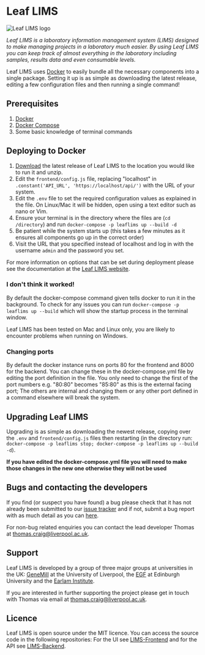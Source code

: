 # Leaf LIMS

![Leaf LIMS logo](https://leaflims.github.io/img/logo.svg)

_Leaf LIMS is a laboratory information management system (LIMS) designed to make managing projects
in a laboratory much easier. By using Leaf LIMS you can keep track of almost everything in the
laboratory including samples, results data and even consumable levels._

Leaf LIMS uses [Docker](https://docker.com) to easily bundle all the necessary components into a single package. Setting it up is as simple as downloading the latest release, editing a few configuration files and then running a single command!

## Prerequisites

1. [Docker](https://www.docker.com/get-docker)
2. [Docker Compose](https://docs.docker.com/compose/install/)
3. Some basic knowledge of terminal commands

## Deploying to Docker

1. [Download](https://github.com/LeafLIMS/LeafLIMS/releases/latest) the latest release of Leaf LIMS to the location you would like to run it and unzip.
2. Edit the `frontend/config.js` file, replacing "localhost" in `.constant('API_URL', 'https://localhost/api/')` with the URL of your system.
3. Edit the `.env` file to set the required configuration values as explained in the file. On Linux/Mac it will be hidden, open using a text editor such as nano or Vim.
4. Ensure your terminal is in the directory where the files are (`cd /directory`) and run `docker-compose -p leaflims up --build -d`
5. Be patient while the system starts up (this takes a few minutes as it ensures all components go up in the correct order)
6. Visit the URL that you specified instead of localhost and log in with the username `admin` and the password you set.

For more information on options that can be set during deployment please see the documentation at
the [Leaf LIMS website](https://leaflims.github.io).

### I don't think it worked!

By default the docker-compose command given tells docker to run it in the background. To check for any issues you can run `docker-compose -p leaflims up --build` which will show the startup process in the terminal window.

Leaf LIMS has been tested on Mac and Linux only, you are likely to encounter problems when running on Windows.

### Changing ports

By default the docker instance runs on ports 80 for the frontend and 8000 for the backend. You can
change these in the docker-compose.yml file by editing the port definition in the file. You only
need to change the first of the port numbers e.g. "80:80" becomes "85:80" as this is the external
facing port; The others are internal and changing them or any other port defined in a command
elsewhere will break the system.

## Upgrading Leaf LIMS

Upgrading is as simple as downloading the newest release, copying over the `.env` and `frontend/config.js` files then restarting (in the directory run: `docker-compose -p leaflims stop; docker-compose -p leaflims up --build -d`).

**If you have edited the docker-compose.yml file you will need to make those changes in the new one otherwise they will not be used**

## Bugs and contacting the developers

If you find (or suspect you have found) a bug please check that it has not already been submitted to our [issue tracker](https://github.com/LeafLIMS/LeafLIMS/issues) and if not, submit a bug report with as much detail as you can [here](https://github.com/LeafLIMS/LeafLIMS/issues).

For non-bug related enquiries you can contact the lead developer Thomas at [thomas.craig@liverpool.ac.uk](mailto:thomas.craig@liverpool.ac.uk).

## Support

Leaf LIMS is developed by a group of three major groups at universities in the UK: [GeneMill](https://genemill.liv.ac.uk) at the University of Liverpool, the [EGF](http://www.genomefoundry.org/) at Edinburgh University and the [Earlam Institute](http://www.earlham.ac.uk/). 

If you are interested in further supporting the project please get in touch with Thomas via email at [thomas.craig@liverpool.ac.uk](mailto:thomas.craig@liverpool.ac.uk).

## Licence

Leaf LIMS is open source under the MIT licence. You can access the source code in the following repositories: For the UI see [LIMS-Frontend](https://github.com/LeafLIMS/LIMS-Frontend) and for the API see [LIMS-Backend](https://github.com/LeafLIMS/LIMS-Backend).
